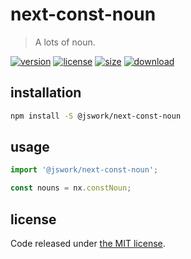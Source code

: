# next-const-noun
> A lots of noun.

[![version][version-image]][version-url]
[![license][license-image]][license-url]
[![size][size-image]][size-url]
[![download][download-image]][download-url]

## installation
```bash
npm install -S @jswork/next-const-noun
```

## usage
```js
import '@jswork/next-const-noun';

const nouns = nx.constNoun; 
```

## license
Code released under [the MIT license](https://github.com/afeiship/next-const-noun/blob/master/LICENSE.txt).

[version-image]: https://img.shields.io/npm/v/@jswork/next-const-noun
[version-url]: https://npmjs.org/package/@jswork/next-const-noun

[license-image]: https://img.shields.io/npm/l/@jswork/next-const-noun
[license-url]: https://github.com/afeiship/next-const-noun/blob/master/LICENSE.txt

[size-image]: https://img.shields.io/bundlephobia/minzip/@jswork/next-const-noun
[size-url]: https://github.com/afeiship/next-const-noun/blob/master/dist/next-const-noun.min.js

[download-image]: https://img.shields.io/npm/dm/@jswork/next-const-noun
[download-url]: https://www.npmjs.com/package/@jswork/next-const-noun
